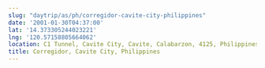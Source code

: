 ```yaml
---
slug: "daytrip/as/ph/corregidor-cavite-city-philippines"
date: '2001-01-30T04:37:00'
lat: '14.373305244023221'
lng: '120.57158805664062'
location: C1 Tunnel, Cavite City, Cavite, Calabarzon, 4125, Philippines
title: Corregidor, Cavite City, Philippines
---
```



